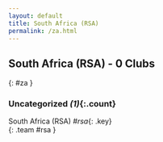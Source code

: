 ```yaml
---
layout: default
title: South Africa (RSA)
permalink: /za.html
---
```



## South Africa (RSA) - 0 Clubs
{: #za }









### Uncategorized _(1)_{:.count}


South Africa  (RSA)  _#rsa_{: .key} <br>
{: .team #rsa }


 

